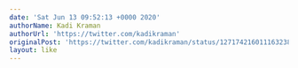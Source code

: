 ```yaml
---
date: 'Sat Jun 13 09:52:13 +0000 2020'
authorName: Kadi Kraman
authorUrl: 'https://twitter.com/kadikraman'
originalPost: 'https://twitter.com/kadikraman/status/1271742160111632384'
layout: like
---
```

